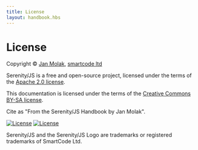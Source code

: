 ```yaml
---
title: License
layout: handbook.hbs
---
```

# License

Copyright &copy; [Jan Molak](https://janmolak.com), [smartcode ltd](http://smartcodeltd.co.uk)

Serenity/JS is a free and open-source project, licensed under the terms of the [Apache 2.0 license](https://www.apache.org/licenses/LICENSE-2.0).

This documentation is licensed under the terms of the [Creative Commons BY-SA license](http://creativecommons.org/licenses/by-sa/4.0/).

Cite as "From the Serenity/JS Handbook by Jan Molak".

<a class="image" href="https://opensource.org/licenses/Apache-2.0" target="_blank"><img src="https://img.shields.io/badge/License-Apache%202.0-blue.svg" alt="License"></a>
<a class="image" href="http://creativecommons.org/licenses/by-sa/4.0/" target="_blank"><img src="https://img.shields.io/badge/License-CC%20BY--SA%204.0-lightgrey.svg" alt="License"></a>

Serenity/JS and the Serenity/JS Logo are trademarks or registered trademarks of SmartCode Ltd.
